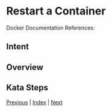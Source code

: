 # Restart a Container

Docker Documentation References:

[]()

## Intent

## Overview

## Kata Steps

[Previous](30_rename_container.md) | [Index](README.md) | [Next](32_attach_container.md)
